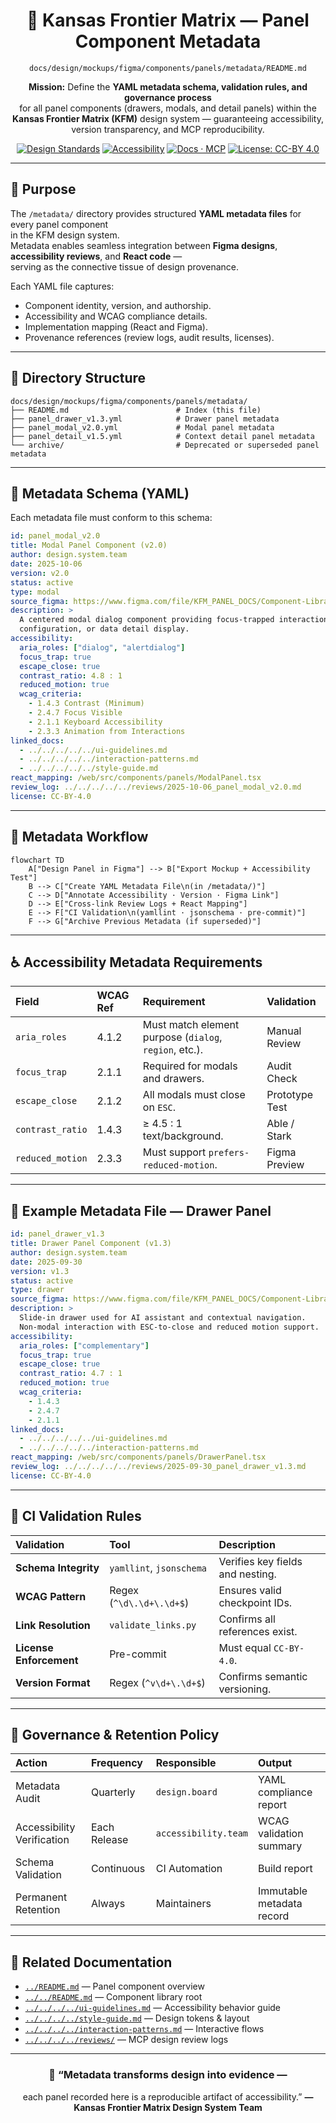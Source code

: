 <div align="center">

# 🧾 Kansas Frontier Matrix — Panel Component Metadata  
`docs/design/mockups/figma/components/panels/metadata/README.md`

**Mission:** Define the **YAML metadata schema, validation rules, and governance process**  
for all panel components (drawers, modals, and detail panels) within the  
**Kansas Frontier Matrix (KFM)** design system — guaranteeing accessibility,  
version transparency, and MCP reproducibility.

[![Design Standards](https://img.shields.io/badge/Design-Human%20Centered-orange)](../../../../../)
[![Accessibility](https://img.shields.io/badge/Accessibility-WCAG%202.1%20AA-yellow)](../../../../../)
[![Docs · MCP](https://img.shields.io/badge/Docs-MCP-blue)](../../../../../../)
[![License: CC-BY 4.0](https://img.shields.io/badge/License-CC--BY%204.0-green)](../../../../../../../LICENSE)

</div>

---

## 🎯 Purpose

The `/metadata/` directory provides structured **YAML metadata files** for every panel component  
in the KFM design system.  
Metadata enables seamless integration between **Figma designs**, **accessibility reviews**, and **React code** —  
serving as the connective tissue of design provenance.

Each YAML file captures:
- Component identity, version, and authorship.  
- Accessibility and WCAG compliance details.  
- Implementation mapping (React and Figma).  
- Provenance references (review logs, audit results, licenses).  

---

## 🧭 Directory Structure

```text
docs/design/mockups/figma/components/panels/metadata/
├── README.md                        # Index (this file)
├── panel_drawer_v1.3.yml            # Drawer panel metadata
├── panel_modal_v2.0.yml             # Modal panel metadata
├── panel_detail_v1.5.yml            # Context detail panel metadata
└── archive/                         # Deprecated or superseded panel metadata
````

---

## 🧩 Metadata Schema (YAML)

Each metadata file must conform to this schema:

```yaml
id: panel_modal_v2.0
title: Modal Panel Component (v2.0)
author: design.system.team
date: 2025-10-06
version: v2.0
status: active
type: modal
source_figma: https://www.figma.com/file/KFM_PANEL_DOCS/Component-Library?node-id=210%3A450
description: >
  A centered modal dialog component providing focus-trapped interactions for user confirmation,
  configuration, or data detail display.
accessibility:
  aria_roles: ["dialog", "alertdialog"]
  focus_trap: true
  escape_close: true
  contrast_ratio: 4.8 : 1
  reduced_motion: true
  wcag_criteria:
    - 1.4.3 Contrast (Minimum)
    - 2.4.7 Focus Visible
    - 2.1.1 Keyboard Accessibility
    - 2.3.3 Animation from Interactions
linked_docs:
  - ../../../../../ui-guidelines.md
  - ../../../../../interaction-patterns.md
  - ../../../../../style-guide.md
react_mapping: /web/src/components/panels/ModalPanel.tsx
review_log: ../../../../../reviews/2025-10-06_panel_modal_v2.0.md
license: CC-BY-4.0
```

---

## 🧮 Metadata Workflow

```mermaid
flowchart TD
    A["Design Panel in Figma"] --> B["Export Mockup + Accessibility Test"]
    B --> C["Create YAML Metadata File\n(in /metadata/)"]
    C --> D["Annotate Accessibility · Version · Figma Link"]
    D --> E["Cross-link Review Logs + React Mapping"]
    E --> F["CI Validation\n(yamllint · jsonschema · pre-commit)"]
    F --> G["Archive Previous Metadata (if superseded)"]
```

<!-- END OF MERMAID -->

---

## ♿ Accessibility Metadata Requirements

| Field            | WCAG Ref | Requirement                                            | Validation     |
| :--------------- | :------- | :----------------------------------------------------- | :------------- |
| `aria_roles`     | 4.1.2    | Must match element purpose (`dialog`, `region`, etc.). | Manual Review  |
| `focus_trap`     | 2.1.1    | Required for modals and drawers.                       | Audit Check    |
| `escape_close`   | 2.1.2    | All modals must close on `ESC`.                        | Prototype Test |
| `contrast_ratio` | 1.4.3    | ≥ 4.5 : 1 text/background.                             | Able / Stark   |
| `reduced_motion` | 2.3.3    | Must support `prefers-reduced-motion`.                 | Figma Preview  |

---

## 🧾 Example Metadata File — Drawer Panel

```yaml
id: panel_drawer_v1.3
title: Drawer Panel Component (v1.3)
author: design.system.team
date: 2025-09-30
version: v1.3
status: active
type: drawer
source_figma: https://www.figma.com/file/KFM_PANEL_DOCS/Component-Library?node-id=315%3A500
description: >
  Slide-in drawer used for AI assistant and contextual navigation.
  Non-modal interaction with ESC-to-close and reduced motion support.
accessibility:
  aria_roles: ["complementary"]
  focus_trap: true
  escape_close: true
  contrast_ratio: 4.7 : 1
  reduced_motion: true
  wcag_criteria:
    - 1.4.3
    - 2.4.7
    - 2.1.1
linked_docs:
  - ../../../../../ui-guidelines.md
  - ../../../../../interaction-patterns.md
react_mapping: /web/src/components/panels/DrawerPanel.tsx
review_log: ../../../../../reviews/2025-09-30_panel_drawer_v1.3.md
license: CC-BY-4.0
```

---

## 🧩 CI Validation Rules

| Validation              | Tool                     | Description                      |
| :---------------------- | :----------------------- | :------------------------------- |
| **Schema Integrity**    | `yamllint`, `jsonschema` | Verifies key fields and nesting. |
| **WCAG Pattern**        | Regex (`^\d\.\d+\.\d+$`) | Ensures valid checkpoint IDs.    |
| **Link Resolution**     | `validate_links.py`      | Confirms all references exist.   |
| **License Enforcement** | Pre-commit               | Must equal `CC-BY-4.0`.          |
| **Version Format**      | Regex (`^v\d+\.\d+$`)    | Confirms semantic versioning.    |

---

## 🧠 Governance & Retention Policy

| Action                     | Frequency    | Responsible          | Output                    |
| :------------------------- | :----------- | :------------------- | :------------------------ |
| Metadata Audit             | Quarterly    | `design.board`       | YAML compliance report    |
| Accessibility Verification | Each Release | `accessibility.team` | WCAG validation summary   |
| Schema Validation          | Continuous   | CI Automation        | Build report              |
| Permanent Retention        | Always       | Maintainers          | Immutable metadata record |

---

## 🧩 Related Documentation

* [`../README.md`](../README.md) — Panel component overview
* [`../../README.md`](../../README.md) — Component library root
* [`../../../../ui-guidelines.md`](../../../../ui-guidelines.md) — Accessibility behavior guide
* [`../../../../style-guide.md`](../../../../style-guide.md) — Design tokens & layout
* [`../../../../interaction-patterns.md`](../../../../interaction-patterns.md) — Interactive flows
* [`../../../../reviews/`](../../../../reviews/) — MCP design review logs

---

<div align="center">

### 🧾 “Metadata transforms design into evidence —

each panel recorded here is a reproducible artifact of accessibility.”
**— Kansas Frontier Matrix Design System Team**

</div>
